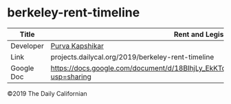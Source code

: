 # berkeley-rent-timeline

| Title | Rent and Legislation |
|-|-|
| Developer    | [Purva Kapshikar](mailto:pkapshikar@dailycal.org) |
| Link |  projects.dailycal.org/2019/berkeley-rent-timeline |
| Google Doc | https://docs.google.com/document/d/18BIhjLy_EkKTo8nnX7n2942tAYIKlJBKNrB8BlmrDEA/edit?usp=sharing |


©2019 The Daily Californian
